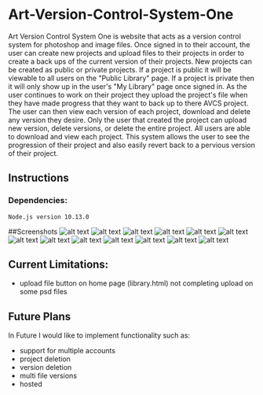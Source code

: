 # Art-Version-Control-System-One
Art Version Control System One is website that acts as a version control system for photoshop and image files. Once signed in to their account, the user can create new projects and upload files to their projects in order to create a back ups of the current version of their projects. New projects can be created as public or private projects. If a project is public it will be viewable to all users on the "Public Library" page. If a project is private then it will only show up in the user's "My Library" page once signed in. As the user continues to work on their project they upload the project's file when they have made progress that they want to back up to there AVCS project. The user can then view each version of each project, download and delete any version they desire. Only the user that created the project can upload new version, delete versions, or delete the entire project. All users are able to download and view each project. This system allows the user to see the progression of their project and also easily revert back to a pervious version of their project.

## Instructions
### Dependencies:
  ```Node.js version 10.13.0```

##Screenshots
![alt text](https://github.com/TheUzbekistan/Art-Version-Control-System-One/tree/master/screenshots/Screenshot1-homepagedefault.png "Screenshot1")
![alt text](https://github.com/TheUzbekistan/Art-Version-Control-System-One/tree/master/screenshots/Screenshot2-signup.png "Screenshot2")
![alt text](https://github.com/TheUzbekistan/Art-Version-Control-System-One/tree/master/screenshots/Screenshot3-signin.png "Screenshot3")
![alt text](https://github.com/TheUzbekistan/Art-Version-Control-System-One/tree/master/screenshots/Screenshot4-mylibrary.png "Screenshot4")
![alt text](https://github.com/TheUzbekistan/Art-Version-Control-System-One/tree/master/screenshots/Screenshot5-libraryswitcher.png "Screenshot5")
![alt text](https://github.com/TheUzbekistan/Art-Version-Control-System-One/tree/master/screenshots/Screenshot6-publiclibrarysignedin.png "Screenshot6")
![alt text](https://github.com/TheUzbekistan/Art-Version-Control-System-One/tree/master/screenshots/Screenshot7-createnewproject.png "Screenshot7")
![alt text](https://github.com/TheUzbekistan/Art-Version-Control-System-One/tree/master/screenshots/Screenshot8-detailedviewsignedin.png "Screenshot8")
![alt text](https://github.com/TheUzbekistan/Art-Version-Control-System-One/tree/master/screenshots/Screenshot9-viewoptionswitcher.png "Screenshot9")
![alt text](https://github.com/TheUzbekistan/Art-Version-Control-System-One/tree/master/screenshots/Screenshot10-deleteversion.png "Screenshot10")
![alt text](https://github.com/TheUzbekistan/Art-Version-Control-System-One/tree/master/screenshots/Screenshot11-deleteproject.png "Screenshot11")
![alt text](https://github.com/TheUzbekistan/Art-Version-Control-System-One/tree/master/screenshots/Screenshot12-search.png "Screenshot12")
![alt text](https://github.com/TheUzbekistan/Art-Version-Control-System-One/tree/master/screenshots/Screenshot13-notsignedindetails.png "Screenshot13")


## Current Limitations:
  - upload file button on home page (library.html) not completing upload on some psd files
## Future Plans
In Future I would like to implement functionality such as:
  - support for multiple accounts
  - project deletion
  - version deletion
  - multi file versions
  - hosted
